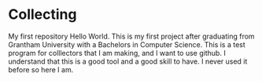 # Collecting
My first repository
Hello World.  This is my first project after graduating from Grantham University with a Bachelors in Computer Science.  This is a test program for colllectors that I am making, and I want to use github.  I understand that this is a good tool and a good skill to have.  I never used it before so here I am.
